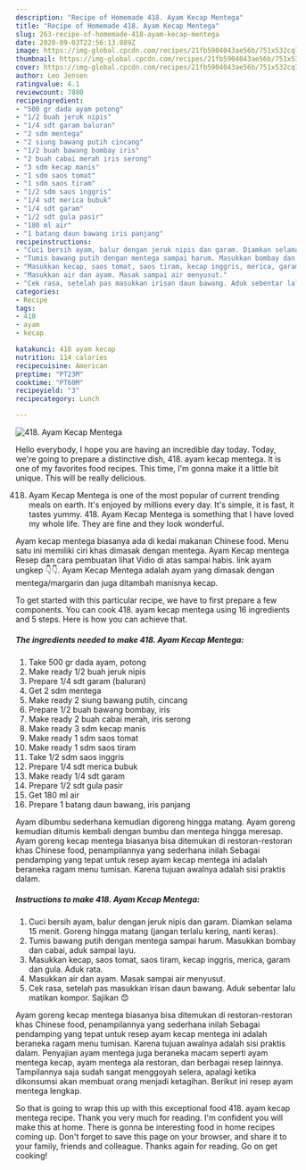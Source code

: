 ```yaml
---
description: "Recipe of Homemade 418. Ayam Kecap Mentega"
title: "Recipe of Homemade 418. Ayam Kecap Mentega"
slug: 263-recipe-of-homemade-418-ayam-kecap-mentega
date: 2020-09-03T22:56:13.889Z
image: https://img-global.cpcdn.com/recipes/21fb5904043ae56b/751x532cq70/418-ayam-kecap-mentega-foto-resep-utama.jpg
thumbnail: https://img-global.cpcdn.com/recipes/21fb5904043ae56b/751x532cq70/418-ayam-kecap-mentega-foto-resep-utama.jpg
cover: https://img-global.cpcdn.com/recipes/21fb5904043ae56b/751x532cq70/418-ayam-kecap-mentega-foto-resep-utama.jpg
author: Leo Jensen
ratingvalue: 4.1
reviewcount: 7880
recipeingredient:
- "500 gr dada ayam potong"
- "1/2 buah jeruk nipis"
- "1/4 sdt garam baluran"
- "2 sdm mentega"
- "2 siung bawang putih cincang"
- "1/2 buah bawang bombay iris"
- "2 buah cabai merah iris serong"
- "3 sdm kecap manis"
- "1 sdm saos tomat"
- "1 sdm saos tiram"
- "1/2 sdm saos inggris"
- "1/4 sdt merica bubuk"
- "1/4 sdt garam"
- "1/2 sdt gula pasir"
- "180 ml air"
- "1 batang daun bawang iris panjang"
recipeinstructions:
- "Cuci bersih ayam, balur dengan jeruk nipis dan garam. Diamkan selama 15 menit. Goreng hingga matang (jangan terlalu kering, nanti keras)."
- "Tumis bawang putih dengan mentega sampai harum. Masukkan bombay dan cabai, aduk sampai layu."
- "Masukkan kecap, saos tomat, saos tiram, kecap inggris, merica, garam dan gula. Aduk rata."
- "Masukkan air dan ayam. Masak sampai air menyusut."
- "Cek rasa, setelah pas masukkan irisan daun bawang. Aduk sebentar lalu matikan kompor. Sajikan 😊"
categories:
- Recipe
tags:
- 418
- ayam
- kecap

katakunci: 418 ayam kecap 
nutrition: 114 calories
recipecuisine: American
preptime: "PT23M"
cooktime: "PT60M"
recipeyield: "3"
recipecategory: Lunch

---
```



![418. Ayam Kecap Mentega](https://img-global.cpcdn.com/recipes/21fb5904043ae56b/751x532cq70/418-ayam-kecap-mentega-foto-resep-utama.jpg)

Hello everybody, I hope you are having an incredible day today. Today, we're going to prepare a distinctive dish, 418. ayam kecap mentega. It is one of my favorites food recipes. This time, I'm gonna make it a little bit unique. This will be really delicious.

418. Ayam Kecap Mentega is one of the most popular of current trending meals on earth. It's enjoyed by millions every day. It's simple, it is fast, it tastes yummy. 418. Ayam Kecap Mentega is something that I have loved my whole life. They are fine and they look wonderful.

Ayam kecap mentega biasanya ada di kedai makanan Chinese food. Menu satu ini memiliki ciri khas dimasak dengan mentega. Ayam Kecap mentega Resep dan cara pembuatan lihat Vidio di atas sampai habis. link ayam ungkep 👇👇. Ayam Kecap Mentega adalah ayam yang dimasak dengan mentega/margarin dan juga ditambah manisnya kecap.


To get started with this particular recipe, we have to first prepare a few components. You can cook 418. ayam kecap mentega using 16 ingredients and 5 steps. Here is how you can achieve that.

<!--inarticleads1-->

##### The ingredients needed to make 418. Ayam Kecap Mentega:

1. Take 500 gr dada ayam, potong
1. Make ready 1/2 buah jeruk nipis
1. Prepare 1/4 sdt garam (baluran)
1. Get 2 sdm mentega
1. Make ready 2 siung bawang putih, cincang
1. Prepare 1/2 buah bawang bombay, iris
1. Make ready 2 buah cabai merah, iris serong
1. Make ready 3 sdm kecap manis
1. Make ready 1 sdm saos tomat
1. Make ready 1 sdm saos tiram
1. Take 1/2 sdm saos inggris
1. Prepare 1/4 sdt merica bubuk
1. Make ready 1/4 sdt garam
1. Prepare 1/2 sdt gula pasir
1. Get 180 ml air
1. Prepare 1 batang daun bawang, iris panjang


Ayam dibumbu sederhana kemudian digoreng hingga matang. Ayam goreng kemudian ditumis kembali dengan bumbu dan mentega hingga meresap. Ayam goreng kecap mentega biasanya bisa ditemukan di restoran-restoran khas Chinese food, penampilannya yang sederhana inilah Sebagai pendamping yang tepat untuk resep ayam kecap mentega ini adalah beraneka ragam menu tumisan. Karena tujuan awalnya adalah sisi praktis dalam. 

<!--inarticleads2-->

##### Instructions to make 418. Ayam Kecap Mentega:

1. Cuci bersih ayam, balur dengan jeruk nipis dan garam. Diamkan selama 15 menit. Goreng hingga matang (jangan terlalu kering, nanti keras).
1. Tumis bawang putih dengan mentega sampai harum. Masukkan bombay dan cabai, aduk sampai layu.
1. Masukkan kecap, saos tomat, saos tiram, kecap inggris, merica, garam dan gula. Aduk rata.
1. Masukkan air dan ayam. Masak sampai air menyusut.
1. Cek rasa, setelah pas masukkan irisan daun bawang. Aduk sebentar lalu matikan kompor. Sajikan 😊


Ayam goreng kecap mentega biasanya bisa ditemukan di restoran-restoran khas Chinese food, penampilannya yang sederhana inilah Sebagai pendamping yang tepat untuk resep ayam kecap mentega ini adalah beraneka ragam menu tumisan. Karena tujuan awalnya adalah sisi praktis dalam. Penyajian ayam mentega juga beraneka macam seperti ayam mentega kecap, ayam mentega ala restoran, dan berbagai resep lainnya. Tampilannya saja sudah sangat menggoyah selera, apalagi ketika dikonsumsi akan membuat orang menjadi ketagihan. Berikut ini resep ayam mentega lengkap. 

So that is going to wrap this up with this exceptional food 418. ayam kecap mentega recipe. Thank you very much for reading. I'm confident you will make this at home. There is gonna be interesting food in home recipes coming up. Don't forget to save this page on your browser, and share it to your family, friends and colleague. Thanks again for reading. Go on get cooking!
